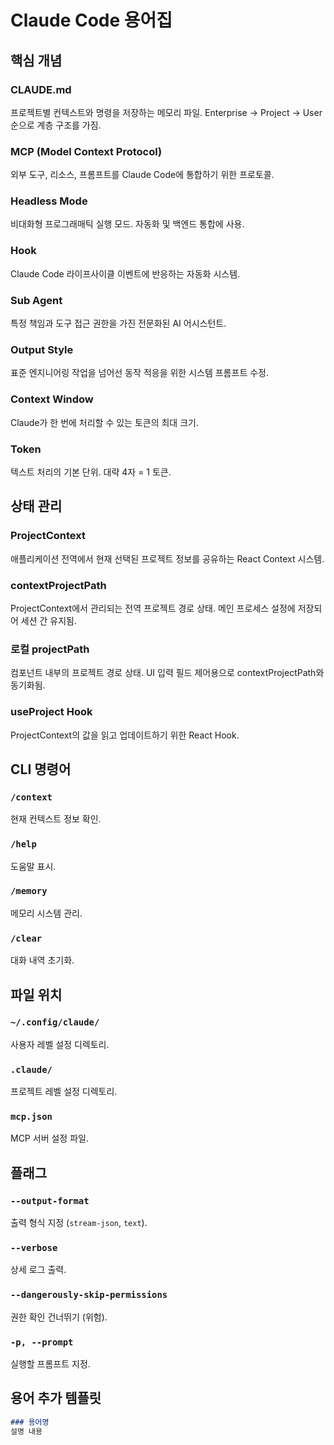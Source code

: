 # Claude Code 용어집

## 핵심 개념

### CLAUDE.md
프로젝트별 컨텍스트와 명령을 저장하는 메모리 파일. Enterprise → Project → User 순으로 계층 구조를 가짐.

### MCP (Model Context Protocol)
외부 도구, 리소스, 프롬프트를 Claude Code에 통합하기 위한 프로토콜.

### Headless Mode
비대화형 프로그래매틱 실행 모드. 자동화 및 백엔드 통합에 사용.

### Hook
Claude Code 라이프사이클 이벤트에 반응하는 자동화 시스템.

### Sub Agent
특정 책임과 도구 접근 권한을 가진 전문화된 AI 어시스턴트.

### Output Style
표준 엔지니어링 작업을 넘어선 동작 적응을 위한 시스템 프롬프트 수정.

### Context Window
Claude가 한 번에 처리할 수 있는 토큰의 최대 크기.

### Token
텍스트 처리의 기본 단위. 대략 4자 = 1 토큰.

## 상태 관리

### ProjectContext
애플리케이션 전역에서 현재 선택된 프로젝트 정보를 공유하는 React Context 시스템.

### contextProjectPath
ProjectContext에서 관리되는 전역 프로젝트 경로 상태. 메인 프로세스 설정에 저장되어 세션 간 유지됨.

### 로컬 projectPath
컴포넌트 내부의 프로젝트 경로 상태. UI 입력 필드 제어용으로 contextProjectPath와 동기화됨.

### useProject Hook
ProjectContext의 값을 읽고 업데이트하기 위한 React Hook.

## CLI 명령어

### `/context`
현재 컨텍스트 정보 확인.

### `/help`
도움말 표시.

### `/memory`
메모리 시스템 관리.

### `/clear`
대화 내역 초기화.

## 파일 위치

### `~/.config/claude/`
사용자 레벨 설정 디렉토리.

### `.claude/`
프로젝트 레벨 설정 디렉토리.

### `mcp.json`
MCP 서버 설정 파일.

## 플래그

### `--output-format`
출력 형식 지정 (`stream-json`, `text`).

### `--verbose`
상세 로그 출력.

### `--dangerously-skip-permissions`
권한 확인 건너뛰기 (위험).

### `-p, --prompt`
실행할 프롬프트 지정.

## 용어 추가 템플릿

```markdown
### 용어명
설명 내용
```
